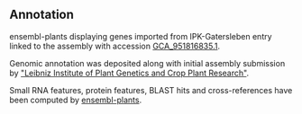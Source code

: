 **Annotation**
----------

ensembl-plants displaying genes imported from IPK-Gatersleben entry linked to the assembly with accession [GCA\_951816835.1](http://www.ebi.ac.uk/ena/data/view/GCA_951816835.1).

Genomic annotation was deposited along with initial assembly submission by ["Leibniz Institute of Plant Genetics and Crop Plant Research"](https://www.ipk-gatersleben.de/en/).

Small RNA features, protein features, BLAST hits and cross-references have been
computed by [ensembl-plants](https://plants.ensembl.org/info/genome/annotation/index.html).
